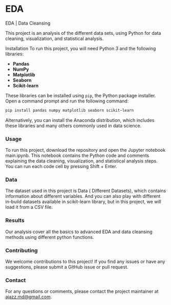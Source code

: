 # EDA
EDA | Data Cleansing 



This project is an analysis of the different data sets, using Python for data cleaning, visualization, and statistical analysis.

Installation
To run this project, you will need Python 3 and the following libraries:

+ **Pandas** 
+ **NumPy** 
+ **Matplotlib** 
+ **Seaborn** 
+ **Scikit-learn** 

These libraries can be installed using `pip`, the Python package installer. Open a command prompt and run the following command:

```ruby
pip install pandas numpy matplotlib seaborn scikit-learn
```

Alternatively, you can install the Anaconda distribution, which includes these libraries and many others commonly used in data science.


### Usage
To run this project, download the repository and open the Jupyter notebook main.ipynb. 
This notebook contains the Python code and comments explaining the data cleaning, visualization, and statistical analysis steps. 
You can run each code cell by pressing Shift + Enter.


### Data
The dataset used in this project is Data ( Different Datasets), which contains information about different variables. 
And you can also play with different in-build datasets available in scikit-learn library,
but in this project, we will load it from a CSV file.


### Results
Our analysis cover all the basics to advanced EDA and data cleansing methods using different python functions.

### Contributing
We welcome contributions to this project! If you find any issues or have any suggestions, please submit a GitHub issue or pull request.

### Contact
For any questions or comments, please contact the project maintainer at ajazz.md@gmail.com.



